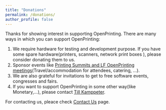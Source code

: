 ```yaml
---
title: "Donations"
permalink: /donations/
author_profile: false
---
```

Thanks for showing interest in supporting OpenPrinting. There are many ways in which you can support OpenPrinting:
1.  We require hardware for testing and development purpose. If you have some spare hardware(printers, scanners, network print boxes ), please consider donating them to us.
2. Sponsor events like [Printing Summits and LF OpenPrinting meetings](https://wiki.linuxfoundation.org/openprinting/meetinginfo)(Travel/accommodation for attendees, catering, ...).
3. We are also grateful for invitations to get to free software events, congresses and fairs.
4. If you want to support OpenPrinting in some other way(like Monetary,...), please contact [Till Kamppeter](mailto:till.kamppeter@gmail.com). 

For contacting us, pleace check [Contact Us](/contact) page.